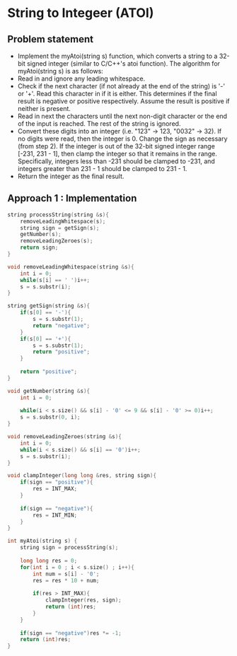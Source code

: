 # String to Integeer (ATOI)

## Problem statement 

- Implement the myAtoi(string s) function, which converts a string to a 32-bit signed integer (similar to C/C++'s atoi function). The algorithm for myAtoi(string s) is as follows:
- Read in and ignore any leading whitespace.
- Check if the next character (if not already at the end of the string) is '-' or '+'. Read this character in if it is either. This determines if the final result is negative or positive respectively. Assume the result is positive if neither is present.
- Read in next the characters until the next non-digit character or the end of the input is reached. The rest of the string is ignored.
- Convert these digits into an integer (i.e. "123" -> 123, "0032" -> 32). If no digits were read, then the integer is 0. Change the sign as necessary (from step 2). If the integer is out of the 32-bit signed integer range [-231, 231 - 1], then clamp the integer so that it remains in the range. Specifically, integers less than -231 should be clamped to -231, and integers greater than 231 - 1 should be clamped to 231 - 1.
- Return the integer as the final result.

## Approach 1 : Implementation

```cpp
string processString(string &s){
    removeLeadingWhitespace(s);
    string sign = getSign(s);
    getNumber(s);
    removeLeadingZeroes(s);
    return sign;
}

void removeLeadingWhitespace(string &s){
    int i = 0;
    while(s[i] == ' ')i++;
    s = s.substr(i);
}

string getSign(string &s){
    if(s[0] == '-'){
        s = s.substr(1);
        return "negative";
    }
    if(s[0] == '+'){
        s = s.substr(1);
        return "positive";
    }
    
    return "positive";
}

void getNumber(string &s){
    int i = 0;
    
    while(i < s.size() && s[i] - '0' <= 9 && s[i] - '0' >= 0)i++;
    s = s.substr(0, i);
}

void removeLeadingZeroes(string &s){
    int i = 0;
    while(i < s.size() && s[i] == '0')i++;
    s = s.substr(i);
}

void clampInteger(long long &res, string sign){
    if(sign == "positive"){
        res = INT_MAX;
    }
    
    if(sign == "negative"){
        res = INT_MIN;
    }
}

int myAtoi(string s) {
    string sign = processString(s);
    
    long long res = 0;
    for(int i = 0 ; i < s.size() ; i++){
        int num = s[i] - '0';
        res = res * 10 + num;
        
        if(res > INT_MAX){
            clampInteger(res, sign);
            return (int)res;
        }
    }
    
    if(sign == "negative")res *= -1;
    return (int)res;
}
```
